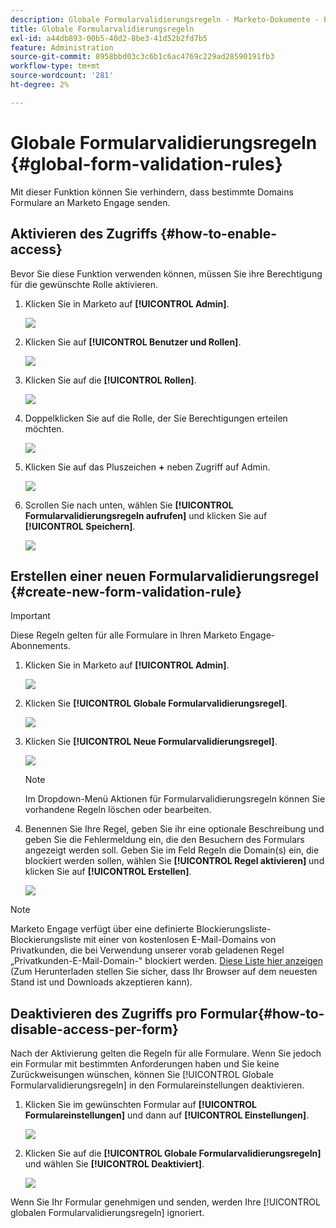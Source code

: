 ```yaml
---
description: Globale Formularvalidierungsregeln - Marketo-Dokumente - Produktdokumentation
title: Globale Formularvalidierungsregeln
exl-id: a44db893-00b5-40d2-8be3-41d52b2fd7b5
feature: Administration
source-git-commit: 8958bbd03c3c6b1c6ac4769c229ad28590191fb3
workflow-type: tm+mt
source-wordcount: '281'
ht-degree: 2%

---
```


# Globale Formularvalidierungsregeln {#global-form-validation-rules}

Mit dieser Funktion können Sie verhindern, dass bestimmte Domains Formulare an Marketo Engage senden.

## Aktivieren des Zugriffs {#how-to-enable-access}

Bevor Sie diese Funktion verwenden können, müssen Sie ihre Berechtigung für die gewünschte Rolle aktivieren.

1. Klicken Sie in Marketo auf **[!UICONTROL Admin]**.

   ![](assets/global-form-validation-rules-1.png)

1. Klicken Sie auf **[!UICONTROL Benutzer und Rollen]**.

   ![](assets/global-form-validation-rules-2.png)

1. Klicken Sie auf die **[!UICONTROL Rollen]**.

   ![](assets/global-form-validation-rules-3.png)

1. Doppelklicken Sie auf die Rolle, der Sie Berechtigungen erteilen möchten.

   ![](assets/global-form-validation-rules-4.png)

1. Klicken Sie auf das Pluszeichen **+** neben Zugriff auf Admin.

   ![](assets/global-form-validation-rules-5.png)

1. Scrollen Sie nach unten, wählen Sie **[!UICONTROL Formularvalidierungsregeln aufrufen]** und klicken Sie auf **[!UICONTROL Speichern]**.

   ![](assets/global-form-validation-rules-6.png)

## Erstellen einer neuen Formularvalidierungsregel {#create-new-form-validation-rule}

>[!IMPORTANT]
>
>Diese Regeln gelten für alle Formulare in Ihren Marketo Engage-Abonnements.

1. Klicken Sie in Marketo auf **[!UICONTROL Admin]**.

   ![](assets/global-form-validation-rules-7.png)

1. Klicken Sie **[!UICONTROL Globale Formularvalidierungsregel]**.

   ![](assets/global-form-validation-rules-8.png)

1. Klicken Sie **[!UICONTROL Neue Formularvalidierungsregel]**.

   ![](assets/global-form-validation-rules-9.png)

   >[!NOTE]
   >
   >Im Dropdown-Menü Aktionen für Formularvalidierungsregeln können Sie vorhandene Regeln löschen oder bearbeiten.

1. Benennen Sie Ihre Regel, geben Sie ihr eine optionale Beschreibung und geben Sie die Fehlermeldung ein, die den Besuchern des Formulars angezeigt werden soll. Geben Sie im Feld Regeln die Domain(s) ein, die blockiert werden sollen, wählen Sie **[!UICONTROL Regel aktivieren]** und klicken Sie auf **[!UICONTROL Erstellen]**.

   ![](assets/global-form-validation-rules-10.png)

>[!NOTE]
>
>Marketo Engage verfügt über eine definierte Blockierungsliste-Blockierungsliste mit einer  von kostenlosen E-Mail-Domains von Privatkunden, die bei Verwendung unserer vorab geladenen Regel „Privatkunden-E-Mail-Domain-&quot; blockiert werden. [Diese Liste hier anzeigen](/help/marketo/product-docs/administration/settings/assets/freemaildomains.csv) (Zum Herunterladen stellen Sie sicher, dass Ihr Browser auf dem neuesten Stand ist und Downloads akzeptieren kann).

## Deaktivieren des Zugriffs pro Formular{#how-to-disable-access-per-form}

Nach der Aktivierung gelten die Regeln für alle Formulare. Wenn Sie jedoch ein Formular mit bestimmten Anforderungen haben und Sie keine Zurückweisungen wünschen, können Sie [!UICONTROL Globale Formularvalidierungsregeln] in den Formulareinstellungen deaktivieren.

1. Klicken Sie im gewünschten Formular auf **[!UICONTROL Formulareinstellungen]** und dann auf **[!UICONTROL Einstellungen]**.

   ![](assets/global-form-validation-rules-11.png)

1. Klicken Sie auf die **[!UICONTROL Globale Formularvalidierungsregeln]** und wählen Sie **[!UICONTROL Deaktiviert]**.

   ![](assets/global-form-validation-rules-12.png)

Wenn Sie Ihr Formular genehmigen und senden, werden Ihre [!UICONTROL globalen Formularvalidierungsregeln] ignoriert.
